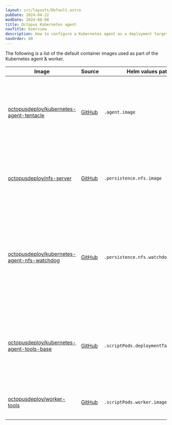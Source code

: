 ```yaml
---
layout: src/layouts/Default.astro
pubDate: 2024-04-22
modDate: 2024-08-08
title: Octopus Kubernetes agent
navTitle: Overview
description: How to configure a Kubernetes agent as a deployment target in Octopus
navOrder: 80
---
```


The following is a list of the default container images used as part of the Kubernetes agent & worker.

| Image                                                                                                          | Source                                                                   | Helm values path                     | Purpose                                                                                                                                                                                         |
| ------------------------------------------------------------------------------------------------------------------- | ------------------------------------------------------------------------ | ------------------------------------ | ----------------------------------------------------------------------------------------------------------------------------------------------------------------------------------------------- |
| [octopusdeploy/kubernetes-agent-tentacle](https://hub.docker.com/r/octopusdeploy/kubernetes-agent-tentacle)         | [GitHub](https://github.com/OctopusDeploy/OctopusTentacle)               | `.agent.image`                       | The main application container. Provides registration and communication with Octopus Server and manages the script pods.                                                                        |
| [octopusdeploy/nfs-server](https://hub.docker.com/r/octopusdeploy/nfs-server)                                       | [GitHub](https://github.com/OctopusDeploy/nfs-server-alpine)             | `.persistence.nfs.image`             | A small Alpine-based NFS server. Runs in a separate pod when a custom storage class is not provided.                                                                                            |
| [octopusdeploy/kubernetes-agent-nfs-watchdog](https://hub.docker.com/r/octopusdeploy/kubernetes-agent-nfs-watchdog) | [GitHub](https://github.com/OctopusDeploy/kubernetes-agent-nfs-watchdog) | `.persistence.nfs.watchdog.image`    | A small application that monitors the health of the NFS mount. Terminates the Tentacle or running script pod if the NFS mount is deemed to be unhealthy. Only runs when the NFS pod is running. |
| [octopusdeploy/kubernetes-agent-tools-base](https://hub.docker.com/r/octopusdeploy/kubernetes-agent-tools-base)     | [GitHub](https://github.com/OctopusDeploy/kubernetes-agent-tools-base)   | `.scriptPods.deploymentTarget.image` | The default image used for deployments when running as a deployment target. If no values are specified, uses the tag that matches the cluster version.                                          |
| [octopusdeploy/worker-tools](https://hub.docker.com/r/octopusdeploy/worker-tools)                                   | [GitHub](https://github.com/OctopusDeploy/WorkerTools)                   | `.scriptPods.worker.image`           | The default image used for workloads when running as a worker.                                                                                                                                  |